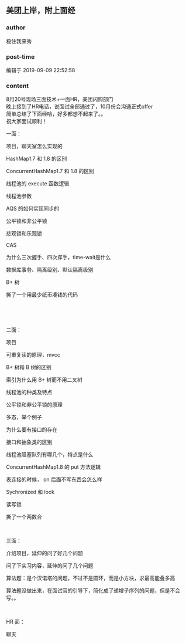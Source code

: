 ## 美团上岸，附上面经
### author 
稳住我来秀
### post-time 

编辑于  2019-09-09 22:52:58
### content 
<div class="post-topic-des nc-post-content">
 <div>
  8月20号现场三面技术+一面HR，美团闪购部门
 </div>
 <div>
  晚上接到了HR电话，说面试全部通过了，10月份会沟通正式offer
 </div>
 <div>
  简单总结了下面经哈，好多都想不起来了。。
 </div>
 <div>
  祝大家面试顺利！
 </div>
 <p>
  一面：
 </p>
 <p>
  项目，聊天室怎么实现的
 </p>
 <p>
  HashMap1.7
  <span>
   和
  </span>
  1.8
  <span>
   的区别
  </span>
 </p>
 <p>
  ConcurrentHashMap1.7
  <span>
   和
  </span>
  1.8
  <span>
   的区别
  </span>
 </p>
 <p>
  线程池的
  <span>
   execute
  </span>
  函数逻辑
 </p>
 <p>
  线程池参数
 </p>
 <p>
  <span>
   AQS
  </span>
  的如何实现同步的
 </p>
 <p>
  公平锁和非公平锁
 </p>
 <p>
  悲观锁和乐观锁
 </p>
 <p>
  CAS
 </p>
 <p>
  为什么三次握手、四次挥手，time-wait是什么
 </p>
 <p>
  数据库事务、隔离级别、默认隔离级别
 </p>
 <p>
  B+
  <span>
   树
  </span>
 </p>
 <p>
  撕了一个用最少纸币凑钱的代码
 </p>
 <p>
  <br/>
 </p>
 <p>
  <br/>
 </p>
 <p>
  二面：
 </p>
 <p>
  项目
 </p>
 <p>
  可重复读的原理，mvcc
 </p>
 <p>
  <span>
   B+
  </span>
  树和
  <span>
   B
  </span>
  树的区别
 </p>
 <p>
  索引为什么用
  <span>
   B+
  </span>
  树而不用二叉树
 </p>
 <p>
  线程池的种类及特点
 </p>
 <p>
  公平锁和非公平锁的原理
 </p>
 <p>
  多态，举个例子
 </p>
 <p>
  为什么要有接口的存在
 </p>
 <p>
  接口和抽象类的区别
 </p>
 <p>
  线程池阻塞队列有哪几个，特点是什么
 </p>
 <p>
  ConcurrentHashMap1.8
  <span>
   的
  </span>
  put
  <span>
   方法逻辑
  </span>
 </p>
 <p>
  表连接的时候，
  <span>
   on
  </span>
  后面不写东西会怎么样
 </p>
 <p>
  Sychronized
  <span>
   和
  </span>
  lock
 </p>
 <p>
  读写锁
 </p>
 <p>
  撕了一个两数合
 </p>
 <p>
  <br/>
 </p>
 <p>
  三面：
 </p>
 <p>
  介绍项目，延伸的问了好几个问题
 </p>
 <p>
  问了下实习内容，延伸的问了几个问题
 </p>
 <p>
  算法题：是个汉诺塔的问题，不过不是圆环，而是小方块，求最高能叠多高
 </p>
 <p>
  算法题没做出来，在面试官的引导下，简化成了递增子序列的问题，但是不会写。。
 </p>
 <p>
  <br/>
 </p>
 <p>
  HR
  <span>
   面：
  </span>
 </p>
 <p>
  聊天
 </p>
</div>
